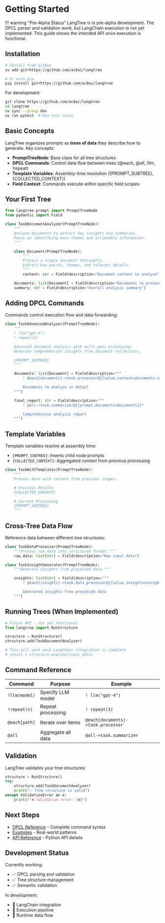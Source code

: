 # Getting Started

!!! warning "Pre-Alpha Status"
    LangTree is in pre-alpha development. The DPCL parser and validation work, but LangChain execution is not yet implemented. This guide shows the intended API once execution is functional.

## Installation

```bash
# Install from GitHub
uv add git+https://github.com/ac8ai/langtree

# Or with pip
pip install git+https://github.com/ac8ai/langtree
```

For development:

```bash
git clone https://github.com/ac8ai/langtree
cd langtree
uv sync --group dev
uv run pytest  # Run test suite
```

## Basic Concepts

LangTree organizes prompts as **trees of data** they describe how to generate. Key concepts:

- **PromptTreeNode**: Base class for all tree structures
- **DPCL Commands**: Control data flow between trees (@each, @all, !llm, !repeat)
- **Template Variables**: Assembly-time resolution ({PROMPT_SUBTREE}, {COLLECTED_CONTEXT})
- **Field Context**: Commands execute within specific field scopes

## Your First Tree

```python
from langtree.prompt import PromptTreeNode
from pydantic import Field

class TaskDocumentAnalyzer(PromptTreeNode):
    """
    Analyze documents to extract key insights and summaries.
    Focus on identifying main themes and actionable information.
    """

    class Document(PromptTreeNode):
        """
        Process a single document thoroughly.
        Extract key points, themes, and relevant details.
        """
        content: str = Field(description="Document content to analyze")

    documents: list[Document] = Field(description="Documents to process")
    summary: str = Field(description="Overall analysis summary")
```

## Adding DPCL Commands

Commands control execution flow and data forwarding:

```python
class TaskAdvancedAnalyzer(PromptTreeNode):
    """
    ! llm("gpt-4")
    ! repeat(2)

    Advanced document analysis with multi-pass processing.
    Generate comprehensive insights from document collections.

    {PROMPT_SUBTREE}
    """

    documents: list[Document] = Field(description="""
        ! @each[documents]->task.processor@{{value.content=documents.content}}

        Documents to analyze in detail
    """)

    final_report: str = Field(description="""
        ! @all->task.summarizer@{{prompt.documents=documents}}*

        Comprehensive analysis report
    """)
```

## Template Variables

Template variables resolve at assembly time:

- `{PROMPT_SUBTREE}`: Inserts child node prompts
- `{COLLECTED_CONTEXT}`: Aggregated context from previous processing

```python
class TaskWithTemplates(PromptTreeNode):
    """
    Process data with context from previous stages.

    # Previous Results
    {COLLECTED_CONTEXT}

    # Current Processing
    {PROMPT_SUBTREE}
    """
```

## Cross-Tree Data Flow

Reference data between different tree structures:

```python
class TaskDataProcessor(PromptTreeNode):
    """Process raw data into structured format."""
    raw_data: list[str] = Field(description="Raw input data")

class TaskInsightGenerator(PromptTreeNode):
    """Generate insights from processed data."""

    insights: list[str] = Field(description="""
        ! @each[insights]->task.data_processor@{{value.insights=insights}}

        Generated insights from processed data
    """)
```

## Running Trees (When Implemented)

```python
# Future API - not yet functional
from langtree import RunStructure

structure = RunStructure()
structure.add(TaskDocumentAnalyzer)

# This will work once LangChain integration is complete
# result = structure.execute(input_data)
```

## Command Reference

| Command | Purpose | Example |
|---------|---------|---------|
| `!llm(model)` | Specify LLM model | `! llm("gpt-4")` |
| `!repeat(n)` | Repeat processing | `! repeat(3)` |
| `@each[path]` | Iterate over items | `@each[documents]->task.processor` |
| `@all` | Aggregate all data | `@all->task.summarizer` |

## Validation

LangTree validates your tree structures:

```python
structure = RunStructure()
try:
    structure.add(TaskDocumentAnalyzer)
    print("✅ Tree structure is valid")
except ValidationError as e:
    print(f"❌ Validation error: {e}")
```

## Next Steps

- [DPCL Reference](dpcl-reference.md) - Complete command syntax
- [Examples](examples.md) - Real-world patterns
- [API Reference](api.md) - Python API details

## Development Status

Currently working:
- ✅ DPCL parsing and validation
- ✅ Tree structure management
- ✅ Semantic validation

In development:
- 🚧 LangChain integration
- 🚧 Execution pipeline
- 🚧 Runtime data flow